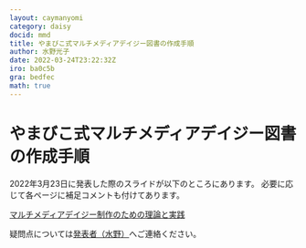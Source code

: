 ```yaml
---
layout: caymanyomi
category: daisy
docid: mmd
title: やまびこ式マルチメディアデイジー図書の作成手順
author: 水野光子
date: 2022-03-24T23:22:32Z
iro: ba0c5b
gra: bedfec
math: true
---
```


# やまびこ式マルチメディアデイジー図書の作成手順

2022年3月23日に発表した際のスライドが以下のところにあります。
必要に応じて各ページに補足コメントも付けてあります。

[マルチメディアデイジー制作のための理論と実践](https://docs.google.com/presentation/d/17-BF2mJ7k7RQVpR8Y9X-wNqfBrpimvtT0cgDwRQwjZI/edit?usp=sharing)

疑問点については[発表者（水野）](mailto:gusni.kantu@gmail.com?Subject=マルチメディアデイジー制作のための理論と実践について)へご連絡ください。

